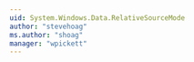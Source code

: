 ```yaml
---
uid: System.Windows.Data.RelativeSourceMode
author: "stevehoag"
ms.author: "shoag"
manager: "wpickett"
---
```

